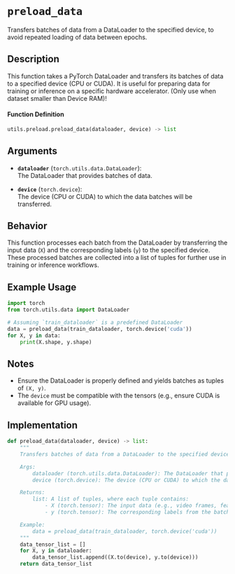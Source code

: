 # `preload_data`

Transfers batches of data from a DataLoader to the specified device, to avoid repeated loading of data between epochs.

## Description

This function takes a PyTorch DataLoader and transfers its batches of data to a specified device (CPU or CUDA). It is useful for preparing data for training or inference on a specific hardware accelerator. (Only use when dataset smaller than Device RAM)!

#### Function Definition
```python
utils.preload.preload_data(dataloader, device) -> list
```

## Arguments

- **`dataloader`** (`torch.utils.data.DataLoader`):  
  The DataLoader that provides batches of data.

- **`device`** (`torch.device`):  
  The device (CPU or CUDA) to which the data batches will be transferred.

## Behavior

This function processes each batch from the DataLoader by transferring the input data (`X`) and the corresponding labels (`y`) to the specified device. These processed batches are collected into a list of tuples for further use in training or inference workflows.

## Example Usage

```python
import torch
from torch.utils.data import DataLoader

# Assuming `train_dataloader` is a predefined DataLoader
data = preload_data(train_dataloader, torch.device('cuda'))
for X, y in data:
    print(X.shape, y.shape)
```

## Notes

- Ensure the DataLoader is properly defined and yields batches as tuples of `(X, y)`.
- The `device` must be compatible with the tensors (e.g., ensure CUDA is available for GPU usage).

## Implementation
```python
def preload_data(dataloader, device) -> list:
    """
    Transfers batches of data from a DataLoader to the specified device.

    Args:
        dataloader (torch.utils.data.DataLoader): The DataLoader that provides batches of data.
        device (torch.device): The device (CPU or CUDA) to which the data batches will be transferred.

    Returns:
        list: A list of tuples, where each tuple contains:
            - X (torch.tensor): The input data (e.g., video frames, features) from the batch, transferred to the specified device.
            - y (torch.tensor): The corresponding labels from the batch, transferred to the specified device.

    Example:
        data = preload_data(train_dataloader, torch.device('cuda'))
    """
    data_tensor_list = []
    for X, y in dataloader:
        data_tensor_list.append((X.to(device), y.to(device)))
    return data_tensor_list
```

